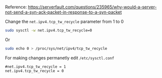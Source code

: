 <!-- TITLE: SYN without SYN/ACK -->
<!-- SUBTITLE: Setting for a webserver with big transactionality -->

Reference: https://serverfault.com/questions/235965/why-would-a-server-not-send-a-syn-ack-packet-in-response-to-a-syn-packet

Change the `net.ipv4.tcp_tw_recycle` parameter from 1 to 0


```sh
sudo sysctl -w net.ipv4.tcp_tw_recycle=0
```

Or

```sh
sudo echo 0 > /proc/sys/net/ipv4/tcp_tw_recycle
```

For making changes permanetly  edit `/etc/sysctl.conf`


```text
#net.ipv4.tcp_tw_recycle = 1
net.ipv4.tcp_tw_recycle = 0
```
